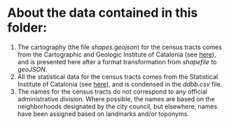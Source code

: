 # About the data contained in this folder:

1) The cartography (the file _shapes.geojson_) for the census tracts comes from the Cartographic and Geologic Institute of Catalonia (see [here](https://www.icgc.cat/en/Geoinformation-and-Maps/Data-and-products/Cartographic-geoinformation/Census-sections)), and is presented here after a format transformation from _shapefile_ to _geoJSON_.
2) All the statistical data for the census tracts comes from the Statistical Institute of Catalonia (see [here](https://www.idescat.cat/?lang=en)), and is condensed in the _ddbb.csv_ file.
3) The names for the census tracts do not correspond to any official administrative division. Where possible, the names are based on the neighborhoods designated by the city council, but elsewhere, names have been assigned based on landmarks and/or toponyms.
